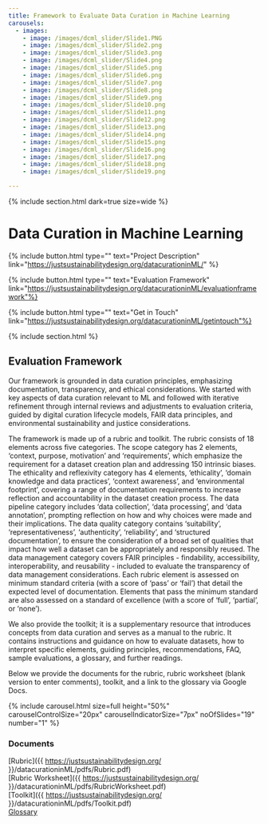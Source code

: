 ```yaml
---
title: Framework to Evaluate Data Curation in Machine Learning
carousels:
  - images: 
    - image: /images/dcml_slider/Slide1.PNG
    - image: /images/dcml_slider/Slide2.png
    - image: /images/dcml_slider/Slide3.png
    - image: /images/dcml_slider/Slide4.png
    - image: /images/dcml_slider/Slide5.png
    - image: /images/dcml_slider/Slide6.png
    - image: /images/dcml_slider/Slide7.png
    - image: /images/dcml_slider/Slide8.png
    - image: /images/dcml_slider/Slide9.png
    - image: /images/dcml_slider/Slide10.png
    - image: /images/dcml_slider/Slide11.png
    - image: /images/dcml_slider/Slide12.png
    - image: /images/dcml_slider/Slide13.png
    - image: /images/dcml_slider/Slide14.png
    - image: /images/dcml_slider/Slide15.png
    - image: /images/dcml_slider/Slide16.png
    - image: /images/dcml_slider/Slide17.png
    - image: /images/dcml_slider/Slide18.png
    - image: /images/dcml_slider/Slide19.png

---
```

{% include section.html dark=true size=wide %}
# Data Curation in Machine Learning

{%
  include button.html
  type=""
  text="Project Description"
  link="https://justsustainabilitydesign.org/datacurationinML/"
%}

{%
  include button.html
  type=""
  text="Evaluation Framework"
  link="https://justsustainabilitydesign.org/datacurationinML/evaluationframework"%}

{%
  include button.html
  type=""
  text="Get in Touch"
  link="https://justsustainabilitydesign.org/datacurationinML/getintouch"%}
 
{% include section.html %}
## Evaluation Framework

Our framework is grounded in data curation principles, emphasizing documentation, transparency, 
and ethical considerations. We started with key aspects of data curation
relevant to ML and followed with iterative refinement through internal reviews and adjustments to
evaluation criteria, guided by digital curation lifecycle models, FAIR data principles, 
and environmental sustainability and justice considerations. 

The framework is made up of a rubric and toolkit. The rubric consists of 18 elements across 
five categories. The scope category has 2 elements, ‘context, purpose, motivation’
 and ‘requirements’, which emphasize the requirement for a dataset creation plan and addressing 
150 intrinsic biases. The ethicality and reflexivity category 
has 4 elements, ‘ethicality’, ‘domain knowledge and data practices’, 
‘context awareness’, and ‘environmental footprint’, covering a range of 
documentation requirements to increase reflection and accountability in the dataset creation process. 
The data pipeline category includes ‘data collection’, ‘data processing’, and ‘data annotation’, 
prompting reflection on how and why choices were made and their implications. The data quality 
category contains ‘suitability’, ‘representativeness’, ‘authenticity’, ‘reliability’, and 
‘structured documentation’, to ensure the consideration of a broad set of qualities 
that impact how well a dataset can 
be appropriately and responsibly reused. The data management category covers FAIR principles - findability, accessibility, interoperability, and reusability - included to evaluate the transparency 
of data management considerations. Each rubric element is assessed on minimum standard criteria 
(with a score of ‘pass’ or ‘fail’) that detail the expected level of documentation. Elements that pass
 the minimum standard are also assessed on a standard of excellence (with a score of ‘full’, ‘partial’,
 or ‘none’). 

We also provide the toolkit; it is a supplementary resource that introduces concepts 
from data curation and serves as a manual to the rubric. It contains instructions and guidance 
on how to evaluate datasets, 
how to interpret specific elements, guiding principles, recommendations, FAQ, sample evaluations, a
glossary, and further readings. 

Below we provide the documents for the rubric, rubric worksheet (blank version to enter comments), 
toolkit, 
and a link to the glossary via Google Docs. 

{% include carousel.html size=full height="50%" carouselControlSize="20px" carouselIndicatorSize="7px" noOfSlides="19" number="1" %}

### Documents

[Rubric]({{ https://justsustainabilitydesign.org/ }}/datacurationinML/pdfs/Rubric.pdf)
<br>
[Rubric Worksheet]({{ https://justsustainabilitydesign.org/ }}/datacurationinML/pdfs/RubricWorksheet.pdf)
<br>
[Toolkit]({{ https://justsustainabilitydesign.org/ }}/datacurationinML/pdfs/Toolkit.pdf)
<br>
[Glossary](https://docs.google.com/document/d/1McSg7J-i1xPw-oCKSIFofdPWkO2SoexqX-k57pPWpC4/edit?usp=sharing)
<br>
